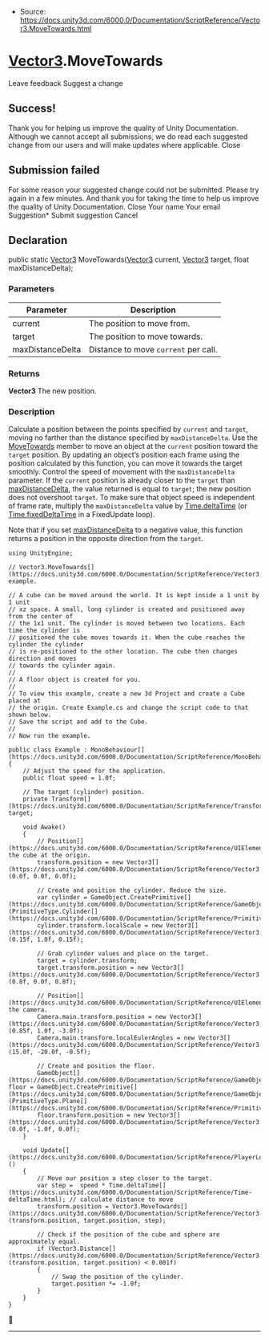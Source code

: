 * Source: https://docs.unity3d.com/6000.0/Documentation/ScriptReference/Vector3.MoveTowards.html

#  [Vector3](https://docs.unity3d.com/6000.0/Documentation/ScriptReference/Vector3.html).MoveTowards
Leave feedback
Suggest a change
## Success!
Thank you for helping us improve the quality of Unity Documentation. Although we cannot accept all submissions, we do read each suggested change from our users and will make updates where applicable.
Close
## Submission failed
For some reason your suggested change could not be submitted. Please <a>try again</a> in a few minutes. And thank you for taking the time to help us improve the quality of Unity Documentation.
Close
Your name Your email Suggestion* Submit suggestion
Cancel
## Declaration
public static [Vector3](https://docs.unity3d.com/6000.0/Documentation/ScriptReference/Vector3.html) MoveTowards([Vector3](https://docs.unity3d.com/6000.0/Documentation/ScriptReference/Vector3.html) current, [Vector3](https://docs.unity3d.com/6000.0/Documentation/ScriptReference/Vector3.html) target, float maxDistanceDelta); 
### Parameters
Parameter | Description  
---|---  
current | The position to move from.  
target | The position to move towards.  
maxDistanceDelta | Distance to move `current` per call.  
### Returns
**Vector3** The new position. 
### Description
Calculate a position between the points specified by `current` and `target`, moving no farther than the distance specified by `maxDistanceDelta`.
Use the [MoveTowards](https://docs.unity3d.com/6000.0/Documentation/ScriptReference/Vector3.MoveTowards.html) member to move an object at the `current` position toward the `target` position. By updating an object’s position each frame using the position calculated by this function, you can move it towards the target smoothly. Control the speed of movement with the `maxDistanceDelta` parameter. If the `current` position is already closer to the `target` than [maxDistanceDelta](https://docs.unity3d.com/6000.0/Documentation/ScriptReference/Vector3-maxDistanceDelta.html), the value returned is equal to `target`; the new position does not overshoot `target`. To make sure that object speed is independent of frame rate, multiply the `maxDistanceDelta` value by [Time.deltaTime](https://docs.unity3d.com/6000.0/Documentation/ScriptReference/Time-deltaTime.html) (or [Time.fixedDeltaTime](https://docs.unity3d.com/6000.0/Documentation/ScriptReference/Time-fixedDeltaTime.html) in a FixedUpdate loop).  
  
Note that if you set [maxDistanceDelta](https://docs.unity3d.com/6000.0/Documentation/ScriptReference/Vector3-maxDistanceDelta.html) to a negative value, this function returns a position in the opposite direction from the `target`.
```
using UnityEngine;  
  
// Vector3.MoveTowards[](https://docs.unity3d.com/6000.0/Documentation/ScriptReference/Vector3.MoveTowards.html) example.  
  
// A cube can be moved around the world. It is kept inside a 1 unit by 1 unit
// xz space. A small, long cylinder is created and positioned away from the center of
// the 1x1 unit. The cylinder is moved between two locations. Each time the cylinder is
// positioned the cube moves towards it. When the cube reaches the cylinder the cylinder
// is re-positioned to the other location. The cube then changes direction and moves
// towards the cylinder again.
//
// A floor object is created for you.
//
// To view this example, create a new 3d Project and create a Cube placed at
// the origin. Create Example.cs and change the script code to that shown below.
// Save the script and add to the Cube.
//
// Now run the example.  
  
public class Example : MonoBehaviour[](https://docs.unity3d.com/6000.0/Documentation/ScriptReference/MonoBehaviour.html)
{
    // Adjust the speed for the application.
    public float speed = 1.0f;  
  
    // The target (cylinder) position.
    private Transform[](https://docs.unity3d.com/6000.0/Documentation/ScriptReference/Transform.html) target;  
  
    void Awake()
    {
        // Position[](https://docs.unity3d.com/6000.0/Documentation/ScriptReference/UIElements.Position.html) the cube at the origin.
        transform.position = new Vector3[](https://docs.unity3d.com/6000.0/Documentation/ScriptReference/Vector3.html)(0.0f, 0.0f, 0.0f);  
  
        // Create and position the cylinder. Reduce the size.
        var cylinder = GameObject.CreatePrimitive[](https://docs.unity3d.com/6000.0/Documentation/ScriptReference/GameObject.CreatePrimitive.html)(PrimitiveType.Cylinder[](https://docs.unity3d.com/6000.0/Documentation/ScriptReference/PrimitiveType.Cylinder.html));
        cylinder.transform.localScale = new Vector3[](https://docs.unity3d.com/6000.0/Documentation/ScriptReference/Vector3.html)(0.15f, 1.0f, 0.15f);  
  
        // Grab cylinder values and place on the target.
        target = cylinder.transform;
        target.transform.position = new Vector3[](https://docs.unity3d.com/6000.0/Documentation/ScriptReference/Vector3.html)(0.8f, 0.0f, 0.8f);  
  
        // Position[](https://docs.unity3d.com/6000.0/Documentation/ScriptReference/UIElements.Position.html) the camera.
        Camera.main.transform.position = new Vector3[](https://docs.unity3d.com/6000.0/Documentation/ScriptReference/Vector3.html)(0.85f, 1.0f, -3.0f);
        Camera.main.transform.localEulerAngles = new Vector3[](https://docs.unity3d.com/6000.0/Documentation/ScriptReference/Vector3.html)(15.0f, -20.0f, -0.5f);  
  
        // Create and position the floor.
        GameObject[](https://docs.unity3d.com/6000.0/Documentation/ScriptReference/GameObject.html) floor = GameObject.CreatePrimitive[](https://docs.unity3d.com/6000.0/Documentation/ScriptReference/GameObject.CreatePrimitive.html)(PrimitiveType.Plane[](https://docs.unity3d.com/6000.0/Documentation/ScriptReference/PrimitiveType.Plane.html));
        floor.transform.position = new Vector3[](https://docs.unity3d.com/6000.0/Documentation/ScriptReference/Vector3.html)(0.0f, -1.0f, 0.0f);
    }  
  
    void Update[](https://docs.unity3d.com/6000.0/Documentation/ScriptReference/PlayerLoop.Update.html)()
    {
        // Move our position a step closer to the target.
        var step =  speed * Time.deltaTime[](https://docs.unity3d.com/6000.0/Documentation/ScriptReference/Time-deltaTime.html); // calculate distance to move
        transform.position = Vector3.MoveTowards[](https://docs.unity3d.com/6000.0/Documentation/ScriptReference/Vector3.MoveTowards.html)(transform.position, target.position, step);  
  
        // Check if the position of the cube and sphere are approximately equal.
        if (Vector3.Distance[](https://docs.unity3d.com/6000.0/Documentation/ScriptReference/Vector3.Distance.html)(transform.position, target.position) < 0.001f)
        {
            // Swap the position of the cylinder.
            target.position *= -1.0f;
        }
    }
}

```

* * *
